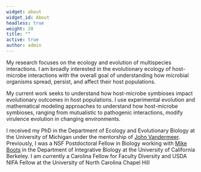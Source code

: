 ```yaml
---
widget: about
widget_id: About
headless: true
weight: 20
title: ""
active: true
author: admin
---
```

My research focuses on the ecology and evolution of multispecies interactions. I am broadly interested in the evolutionary ecology of host-microbe interactions with the overall goal of understanding how microbial organisms spread, persist, and affect their host populations.

My current work seeks to understand how host-microbe symbioses impact evolutionary outcomes in host populations. I use experimental evolution and mathematical modeling approaches to understand how host-microbe symbioses, ranging from mutualistic to pathogenic interactions, modify virulence evolution in changing environments.

I received my PhD in the Department of Ecology and Evolutionary Biology at the University of Michigan under the mentorship of [John Vandermeer](https://lsa.umich.edu/eeb/people/faculty/jvander.html). Previously, I was a NSF Postdoctoral Fellow in Biology working with [Mike Boots](https://ib.berkeley.edu/people/faculty/bootsm) in the Department of Integrative Biology at the University of California Berkeley. I am currently a Carolina Fellow for Faculty Diversity and USDA NIFA Fellow at the University of North Carolina Chapel Hill